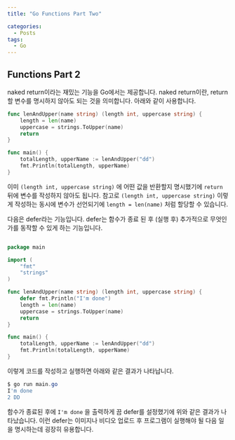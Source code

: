 ```yaml
---
title: "Go Functions Part Two"

categories:
  - Posts
tags:
  - Go
---
```


## Functions Part 2

naked return이라는 재밌는 기능을 Go에서는 제공합니다.
naked return이란, return할 변수를 명시하지 않아도 되는 것을 의미합니다. 아래와 같이 사용합니다.

```go
func lenAndUpper(name string) (length int, uppercase string) {
	length = len(name)
	uppercase = strings.ToUpper(name)
	return
}

func main() {
	totalLength, upperName := lenAndUpper("dd")
	fmt.Println(totalLength, upperName)
}
```

이미 `(length int, uppercase string)` 에 어떤 값을 반환할지 명시했기에 `return` 뒤에 변수를 작성하지 않아도 됩니다.
참고로 `(length int, uppercase string)` 이렇게 작성하는 동시에 변수가 선언되기에 `length = len(name)` 처럼 할당할 수 있습니다.

다음은 defer라는 기능입니다. defer는 함수가 종료 된 후 (실행 후) 추가적으로 무엇인가를 동작할 수 있게 하는 기능입니다.

```go

package main

import (
	"fmt"
	"strings"
)

func lenAndUpper(name string) (length int, uppercase string) {
	defer fmt.Println("I'm done")
	length = len(name)
	uppercase = strings.ToUpper(name)
	return
}

func main() {
	totalLength, upperName := lenAndUpper("dd")
	fmt.Println(totalLength, upperName)
}
```

이렇게 코드를 작성하고 실행하면 아래와 같은 결과가 나타납니다.

```powershell
$ go run main.go
I'm done
2 DD
```

함수가 종료된 후에 `I'm done` 을 출력하게 끔 defer를 설정했기에 위와 같은 결과가 나타났습니다.
이런 defer는 이미지나 비디오 업로드 후 프로그램이 실행해야 될 다음 일을 명시하는데 굉장히 유용합니다.
